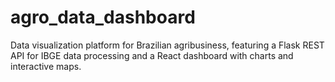 # agro_data_dashboard
Data visualization platform for Brazilian agribusiness, featuring a Flask REST API for IBGE data processing and a React dashboard with charts and interactive maps.
